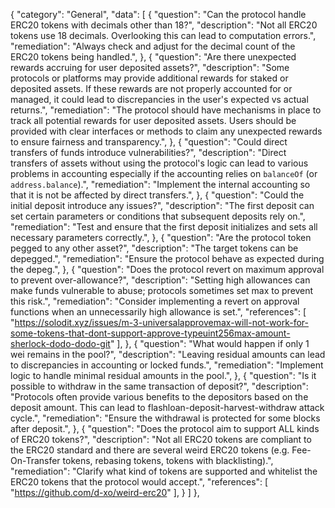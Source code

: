 {
                "category": "General",
                "data": [
                    {
                        "question": "Can the protocol handle ERC20 tokens with decimals other than 18?",
                        "description": "Not all ERC20 tokens use 18 decimals. Overlooking this can lead to computation errors.",
                        "remediation": "Always check and adjust for the decimal count of the ERC20 tokens being handled.",
                    },
                    {
                        "question": "Are there unexpected rewards accruing for user deposited assets?",
                        "description": "Some protocols or platforms may provide additional rewards for staked or deposited assets. If these rewards are not properly accounted for or managed, it could lead to discrepancies in the user's expected vs actual returns.",
                        "remediation": "The protocol should have mechanisms in place to track all potential rewards for user deposited assets. Users should be provided with clear interfaces or methods to claim any unexpected rewards to ensure fairness and transparency.",
                    },
                    {
                        "question": "Could direct transfers of funds introduce vulnerabilities?",
                        "description": "Direct transfers of assets without using the protocol's logic can lead to various problems in accounting especially if the accounting relies on `balanceOf` (or `address.balance`).",
                        "remediation": "Implement the internal accounting so that it is not be affected by direct transfers.",
                    },
                    {
                        "question": "Could the initial deposit introduce any issues?",
                        "description": "The first deposit can set certain parameters or conditions that subsequent deposits rely on.",
                        "remediation": "Test and ensure that the first deposit initializes and sets all necessary parameters correctly.",
                    },
                    {
                        "question": "Are the protocol token pegged to any other asset?",
                        "description": "The target tokens can be depegged.",
                        "remediation": "Ensure the protocol behave as expected during the depeg.",
                    },
                    {
                        "question": "Does the protocol revert on maximum approval to prevent over-allowance?",
                        "description": "Setting high allowances can make funds vulnerable to abuse; protocols sometimes set max to prevent this risk.",
                        "remediation": "Consider implementing a revert on approval functions when an unnecessarily high allowance is set.",
                        "references": [
                            "https://solodit.xyz/issues/m-3-universalapprovemax-will-not-work-for-some-tokens-that-dont-support-approve-typeuint256max-amount-sherlock-dodo-dodo-git"
                        ],
                    },
                    {
                        "question": "What would happen if only 1 wei remains in the pool?",
                        "description": "Leaving residual amounts can lead to discrepancies in accounting or locked funds.",
                        "remediation": "Implement logic to handle minimal residual amounts in the pool.",
                    },
                    {
                        "question": "Is it possible to withdraw in the same transaction of deposit?",
                        "description": "Protocols often provide various benefits to the depositors based on the deposit amount. This can lead to flashloan-deposit-harvest-withdraw attack cycle.",
                        "remediation": "Ensure the withdrawal is protected for some blocks after deposit.",
                    },
                    {
                        "question": "Does the protocol aim to support ALL kinds of ERC20 tokens?",
                        "description": "Not all ERC20 tokens are compliant to the ERC20 standard and there are several weird ERC20 tokens (e.g. Fee-On-Transfer tokens, rebasing tokens, tokens with blacklisting).",
                        "remediation": "Clarify what kind of tokens are supported and whitelist the ERC20 tokens that the protocol would accept.",
                        "references": [
                            "https://github.com/d-xo/weird-erc20"
                        ],
                    }
                ]
            },